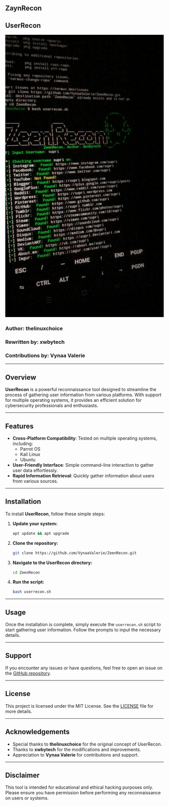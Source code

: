 ## ZaynRecon 
## UserRecon

![ZaynRecon Preview](userrecon.png)

### Author: thelinuxchoice  
### Rewritten by: xwbytech  
### Contributions by: Vynaa Valerie  

---

## Overview

**UserRecon** is a powerful reconnaissance tool designed to streamline the process of gathering user information from various platforms. With support for multiple operating systems, it provides an efficient solution for cybersecurity professionals and enthusiasts.

---

## Features

- **Cross-Platform Compatibility**: Tested on multiple operating systems, including:
  - Parrot OS
  - Kali Linux
  - Ubuntu
- **User-Friendly Interface**: Simple command-line interaction to gather user data effortlessly.
- **Rapid Information Retrieval**: Quickly gather information about users from various sources.

---

## Installation

To install **UserRecon**, follow these simple steps:

1. **Update your system:**
   ```bash
   apt update && apt upgrade
   ```

2. **Clone the repository:**
   ```bash
   git clone https://github.com/VynaaValerie/ZeenRecon.git
   ```

3. **Navigate to the UserRecon directory:**
   ```bash
   cd ZeenRecon
   ```

4. **Run the script:**
   ```bash
   bash userrecon.sh
   ```

---

## Usage

Once the installation is complete, simply execute the `userrecon.sh` script to start gathering user information. Follow the prompts to input the necessary details.

---

## Support

If you encounter any issues or have questions, feel free to open an issue on the [GitHub repository](https://github.com/VynaaValerie/ZeenRecon/issues).

---

## License

This project is licensed under the MIT License. See the [LICENSE](LICENSE) file for more details.

---

## Acknowledgements

- Special thanks to **thelinuxchoice** for the original concept of UserRecon.
- Thanks to **xwbytech** for the modifications and improvements.
- Appreciation to **Vynaa Valerie** for contributions and support.

---

## Disclaimer

This tool is intended for educational and ethical hacking purposes only. Please ensure you have permission before performing any reconnaissance on users or systems.
